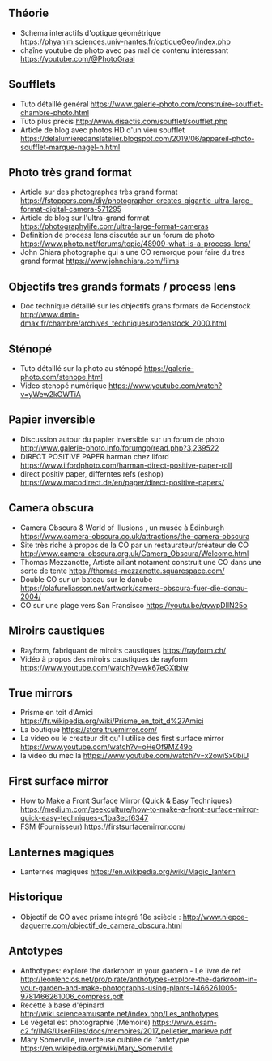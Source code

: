 ## Théorie

- Schema interactifs d'optique géométrique https://phyanim.sciences.univ-nantes.fr/optiqueGeo/index.php
- chaîne youtube de photo avec pas mal de contenu intéressant https://youtube.com/@PhotoGraal

## Soufflets

- Tuto détaillé général https://www.galerie-photo.com/construire-soufflet-chambre-photo.html
- Tuto plus précis http://www.disactis.com/soufflet/soufflet.php
- Article de blog avec photos HD d'un vieu soufflet https://delalumieredanslatelier.blogspot.com/2019/06/appareil-photo-soufflet-marque-nagel-n.html



## Photo très grand format

- Article sur des photographes très grand format https://fstoppers.com/diy/photographer-creates-gigantic-ultra-large-format-digital-camera-571295
- Article de blog sur l'ultra-grand format https://photographylife.com/ultra-large-format-cameras
- Definition de process lens discutée sur un forum de photo https://www.photo.net/forums/topic/48909-what-is-a-process-lens/
- John Chiara photographe qui a une CO remorque pour faire du tres grand format https://www.johnchiara.com/films

## Objectifs tres grands formats / process lens

- Doc technique détaillé sur les objectifs grans formats de Rodenstock http://www.dmin-dmax.fr/chambre/archives_techniques/rodenstock_2000.html

## Sténopé 

- Tuto détaillé sur la photo au sténopé https://galerie-photo.com/stenope.html
- Video stenopé numérique https://www.youtube.com/watch?v=yWew2kOWTiA


## Papier inversible 

- Discussion autour du papier inversible sur un forum de photo  http://www.galerie-photo.info/forumgp/read.php?3,239522
- DIRECT POSITIVE PAPER harman chez Ilford https://www.ilfordphoto.com/harman-direct-positive-paper-roll
- direct positiv paper, differntes refs (eshop) https://www.macodirect.de/en/paper/direct-positive-papers/


## Camera obscura

- Camera Obscura & World of Illusions , un musée à Édinburgh https://www.camera-obscura.co.uk/attractions/the-camera-obscura
- Site très riche à propos de la CO par un restaurateur/créateur de CO http://www.camera-obscura.org.uk/Camera_Obscura/Welcome.html
- Thomas Mezzanotte, Artiste aillant notament construit une CO dans une sorte de tente https://thomas-mezzanotte.squarespace.com/
- Double CO sur un bateau sur le danube https://olafureliasson.net/artwork/camera-obscura-fuer-die-donau-2004/
- CO sur une plage vers San Fransisco https://youtu.be/qvwpDIlN25o

## Miroirs caustiques

- Rayform, fabriquant de miroirs caustiques https://rayform.ch/
- Vidéo à propos des miroirs caustiques de rayform https://www.youtube.com/watch?v=wk67eGXtbIw

## True mirrors

- Prisme en toit d'Amici https://fr.wikipedia.org/wiki/Prisme_en_toit_d%27Amici
- La boutique https://store.truemirror.com/
- La video ou le createur dit qu'il utilise des first surface mirror https://www.youtube.com/watch?v=oHeOf9MZ49o
- la video du mec là https://www.youtube.com/watch?v=x2owiSx0biU

## First surface mirror

- How to Make a Front Surface Mirror (Quick & Easy Techniques) https://medium.com/geekculture/how-to-make-a-front-surface-mirror-quick-easy-techniques-c1ba3ecf6347
- FSM (Fournisseur) https://firstsurfacemirror.com/

## Lanternes magiques

- Lanternes magiques https://en.wikipedia.org/wiki/Magic_lantern

## Historique

- Objectif de CO avec prisme intégré 18e sciècle : http://www.niepce-daguerre.com/objectif_de_camera_obscura.html

## Antotypes

- Anthotypes: explore the darkroom in your gardern - Le livre de ref http://leonlenclos.net/pro/pirate/anthotypes-explore-the-darkroom-in-your-garden-and-make-photographs-using-plants-1466261005-9781466261006_compress.pdf
- Recette à base d'épinard http://wiki.scienceamusante.net/index.php/Les_anthotypes
- Le végétal est photographie (Mémoire) https://www.esam-c2.fr/IMG/UserFiles/docs/memoires/2017_pelletier_marieve.pdf
- Mary Somerville, inventeuse oubliée de l'antotypie  https://en.wikipedia.org/wiki/Mary_Somerville
